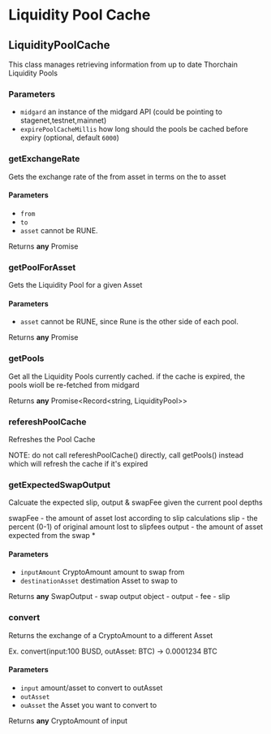 # Liquidity Pool Cache

<!-- Generated by documentation.js. Update this documentation by updating the source code. -->

## LiquidityPoolCache

This class manages retrieving information from up to date Thorchain Liquidity Pools

### Parameters

-   `midgard`  an instance of the midgard API (could be pointing to stagenet,testnet,mainnet)
-   `expirePoolCacheMillis`  how long should the pools be cached before expiry (optional, default `6000`)

### getExchangeRate

Gets the exchange rate of the from asset in terms on the to asset

#### Parameters

-   `from`  
-   `to`  
-   `asset`  cannot be RUNE.

Returns **any** Promise<BigNumber>

### getPoolForAsset

Gets the Liquidity Pool for a given Asset

#### Parameters

-   `asset`  cannot be RUNE, since Rune is the other side of each pool.

Returns **any** Promise<LiquidityPool>

### getPools

Get all the Liquidity Pools currently cached.
if the cache is expired, the pools wioll be re-fetched from midgard

Returns **any** Promise&lt;Record&lt;string, LiquidityPool>>

### refereshPoolCache

Refreshes the Pool Cache

NOTE: do not call refereshPoolCache() directly, call getPools() instead
which will refresh the cache if it's expired

### getExpectedSwapOutput

Calcuate the expected slip, output & swapFee given the current pool depths

 swapFee - the amount of asset lost  according to slip calculations
 slip - the percent (0-1) of original amount lost to slipfees
 output - the amount of asset expected from the swap   \*

#### Parameters

-   `inputAmount`  CryptoAmount amount to swap from
-   `destinationAsset`  destimation Asset to swap to

Returns **any** SwapOutput - swap output object - output - fee - slip

### convert

Returns the exchange of a CryptoAmount to a different Asset

Ex. convert(input:100 BUSD, outAsset: BTC) -> 0.0001234 BTC

#### Parameters

-   `input`  amount/asset to convert to outAsset
-   `outAsset`  
-   `ouAsset`  the Asset you want to convert to

Returns **any** CryptoAmount of input
